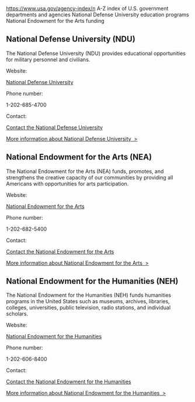 

https://www.usa.gov/agency-index/n
A-Z index of U.S. government departments and agencies
National Defense University education programs
National Endowment for the Arts funding

National Defense University (NDU)
---------------------------------

The National Defense University (NDU) provides educational opportunities for military personnel and civilians.

Website:

[National Defense University](http://www.ndu.edu/)

Phone number:

1-202-685-4700

Contact:

[Contact the National Defense University](http://www.ndu.edu/Contact/)

[More information about National Defense University  >](https://www.usa.gov/agencies/national-defense-university)

National Endowment for the Arts (NEA)
-------------------------------------

The National Endowment for the Arts (NEA) funds, promotes, and strengthens the creative capacity of our communities by providing all Americans with opportunities for arts participation.

Website:

[National Endowment for the Arts](https://www.arts.gov/)

Phone number:

1-202-682-5400

Contact:

[Contact the National Endowment for the Arts](https://www.arts.gov/about/leadership-staff)

[More information about National Endowment for the Arts  >](https://www.usa.gov/agencies/national-endowment-for-the-arts)

National Endowment for the Humanities (NEH)
-------------------------------------------

The National Endowment for the Humanities (NEH) funds humanities programs in the United States such as museums, archives, libraries, colleges, universities, public television, radio stations, and individual scholars.

Website:

[National Endowment for the Humanities](http://www.neh.gov)

Phone number:

1-202-606-8400

Contact:

[Contact the National Endowment for the Humanities](http://www.neh.gov/about/contact)

[More information about National Endowment for the Humanities  >](https://www.usa.gov/agencies/national-endowment-for-the-humanities)
